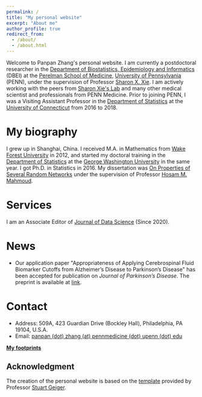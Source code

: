```yaml
---
permalink: /
title: "My personal website"
excerpt: "About me"
author_profile: true
redirect_from: 
  - /about/
  - /about.html
---
```


Welcome to Panpan Zhang's personal website. I am currently a postdoctoral researcher in the [Department of Biostatistics, Epidemiology and Informatics](https://www.dbei.med.upenn.edu/) (DBEI) at the [Perelman School of Medicine](https://www.med.upenn.edu/), [University of Pennsylvania](https://www.upenn.edu/) (PENN), under the supervision of Professor [Sharon X. Xie](https://www.dbei.med.upenn.edu/bio/sharon-xiangwen-xie-phd). I am actively working with the peers from [Sharon Xie's Lab](https://sites.google.com/view/sharonxielab/home) and many other medical scientist and professionals from PENN Medicine. Prior to joining PENN, I was a Visiting Assistant Professor in the [Department of Statistics](https://stat.uconn.edu/) at the [University of Connecticut](https://uconn.edu/) from 2016 to 2018.

My biography
============

I grew up in Shanghai, China. I received M.A. in Mathematics from [Wake Forest University](https://www.wfu.edu/) in 2012, and started my doctoral training in the [Department of Statistics](https://statistics.columbian.gwu.edu/) at the [George Washington University](https://www.gwu.edu/) in the same year. I got Ph.D. in Statistics in 2016. My dissertation was [On Properties of Several Random Networks](https://search-proquest-com.proxy.library.upenn.edu/docview/1778511395/fulltextPDF/85F5580422DB4BC5PQ/1?accountid=14707) under the supervision of Professor [Hosam M. Mahmoud](https://statistics.columbian.gwu.edu/hosam-m-mahmoud).

Services
============

I am an Associate Editor of [Journal of Data Science](https://jds-online.org/journal/JDS) (Since 2020).

News
============
* Our application paper "Appropriateness of Applying Cerebrospinal Fluid Biomarker Cutoffs from Alzheimer’s Disease to Parkinson’s Disease" has been accepted for publication on <i>Journal of Parkinson’s Disease</i>. The preprint is available at [link](https://doi.org/10.3233/JPD-212989). 

Contact
============
* Address: 509A, 423 Guardian Drive (Bockley Hall), Philadelphia, PA 19104, U.S.A.
* Email: [panpan (dot) zhang (at) pennmedicine (dot) upenn (dot) edu](mailto:panpan.zhang@pennmedicine.upenn.edu)

**[My footprints](https://panpanzhang99299.github.io/pzhang/talkmap/map.html)**

Acknowledgment
-------------
The creation of the personal website is based on the [template](https://github.com/academicpages) provided by Professor [Stuart Geiger](https://stuartgeiger.com/).
